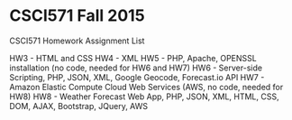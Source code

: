 # CSCI571 Fall 2015
CSCI571 Homework Assignment List

HW3 - HTML and CSS
HW4 - XML
HW5 - PHP, Apache, OPENSSL installation (no code, needed for HW6 and HW7)
HW6 - Server-side Scripting, PHP, JSON, XML, Google Geocode, Forecast.io API
HW7 - Amazon Elastic Compute Cloud Web Services (AWS, no code, needed for HW8)
HW8 - Weather Forecast Web App, PHP, JSON, XML, HTML, CSS, DOM, AJAX, Bootstrap, JQuery, AWS
